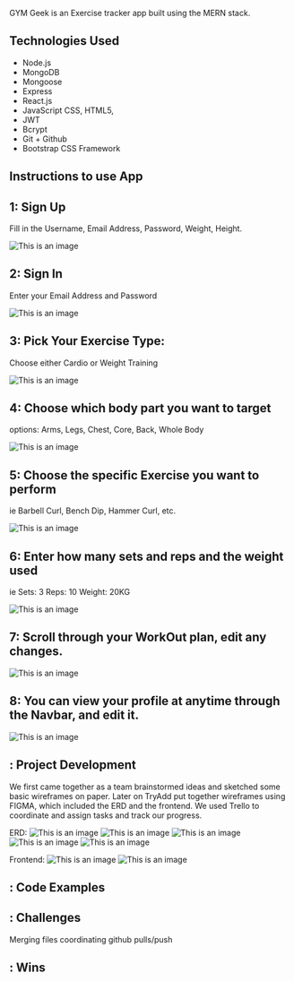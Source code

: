 GYM Geek is an Exercise tracker app built using the MERN stack.

## Technologies Used
* Node.js
* MongoDB
* Mongoose
* Express
* React.js
* JavaScript CSS, HTML5, 
* JWT
* Bcrypt
* Git + Github
* Bootstrap CSS Framework

## Instructions to use App

## 1: Sign Up
Fill in the Username, Email Address, Password, Weight, Height.

![This is an image](imgs/ss1.png)

## 2: Sign In
Enter your Email Address and Password

![This is an image](imgs/ss2.png)
<!-- insert screenshot -->

## 3: Pick Your Exercise Type: 
Choose either Cardio or Weight Training

![This is an image](imgs/ss3.png)
<!-- insert screenshot -->

## 4: Choose which body part you want to target
options: Arms, Legs, Chest, Core, Back, Whole Body

![This is an image](imgs/ss4.png)
<!-- insert screenshot -->

## 5: Choose the specific Exercise you want to perform
ie Barbell Curl, Bench Dip, Hammer Curl, etc.

![This is an image](imgs/ss5.png)
<!-- insert screenshot -->

## 6: Enter how many sets and reps and the weight used
ie
Sets: 3
Reps: 10
Weight: 20KG

![This is an image](imgs/ss6.png)
<!-- insert screenshot -->

## 7: Scroll through your WorkOut plan, edit any changes.

![This is an image](imgs/ss7.png)
<!-- insert screenshot -->

## 8: You can view your profile at anytime through the Navbar, and edit it.

![This is an image](imgs/ss8.png)
<!-- insert screenshot -->

## : Project Development

We first came together as a team brainstormed ideas and sketched some basic wireframes on paper. Later on TryAdd put together wireframes using FIGMA, which included the ERD and the frontend. We used Trello to coordinate and assign tasks and track our progress.

ERD:
![This is an image](imgs/ss9.png)
![This is an image](imgs/ss10.png)
![This is an image](imgs/ss11.png)
![This is an image](imgs/ss12.png)
![This is an image](imgs/ss13.png)



Frontend:
![This is an image](imgs/ss14.png)
![This is an image](imgs/ss15.png)


<!-- insert screenshot -->

## : Code Examples

<!-- ![This is an image](insert image path) -->
<!-- insert screenshot -->

## : Challenges
Merging files coordinating github pulls/push

## : Wins
